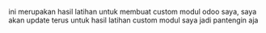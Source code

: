 ini merupakan hasil latihan untuk membuat custom modul odoo saya, saya akan update terus untuk hasil latihan custom modul saya jadi pantengin aja